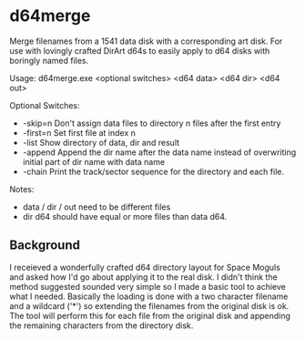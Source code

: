 # d64merge
Merge filenames from a 1541 data disk with a corresponding art disk. For use with lovingly crafted DirArt d64s to easily apply to d64 disks with boringly named files.

Usage:
d64merge.exe \<optional switches\> \<d64 data\> \<d64 dir\> \<d64 out\>

Optional Switches:
* -skip=n Don't assign data files to directory n files after the first entry
* -first=n Set first file at index n
* -list Show directory of data, dir and result
* -append Append the dir name after the data name instead of overwriting initial part of dir name with data name
* -chain Print the track/sector sequence for the directory and each file.

Notes:
* data / dir / out need to be different files
* dir d64 should have equal or more files than data d64.

## Background

I receieved a wonderfully crafted d64 directory layout for Space Moguls and asked how I'd go about applying it to the real disk. I didn't think the method suggested sounded very simple so I made a basic tool to achieve what I needed.
Basically the loading is done with a two character filename and a wildcard ('\*') so extending the filenames from the original disk is ok. The tool will perform this for each file from the original disk and appending the remaining characters from the directory disk.

